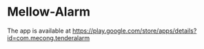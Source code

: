 # Mellow-Alarm

The app is available at https://play.google.com/store/apps/details?id=com.mecong.tenderalarm
